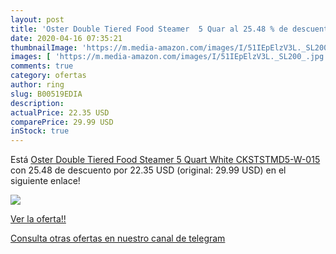 ```yaml
---
layout: post
title: 'Oster Double Tiered Food Steamer  5 Quar al 25.48 % de descuento'
date: 2020-04-16 07:35:21
thumbnailImage: 'https://m.media-amazon.com/images/I/51IEpElzV3L._SL200_.jpg'
images: [ 'https://m.media-amazon.com/images/I/51IEpElzV3L._SL200_.jpg' ]
comments: true
category: ofertas
author: ring
slug: B00519EDIA
description:
actualPrice: 22.35 USD
comparePrice: 29.99 USD
inStock: true
---
```


Está [Oster Double Tiered Food Steamer  5 Quart  White  CKSTSTMD5-W-015 ](https://www.amazon.com/dp/B00519EDIA/?tag=redken08-20) con 25.48 de descuento por 22.35 USD (original: 29.99 USD) en el siguiente enlace!

[![](https://m.media-amazon.com/images/I/51IEpElzV3L._SL200_.jpg)](https://www.amazon.com/dp/B00519EDIA/?tag=redken08-20)

[Ver la oferta!!](https://www.amazon.com/dp/B00519EDIA/?tag=redken08-20)

[Consulta otras ofertas en nuestro canal de telegram](https://t.me/s/ofertas25)
